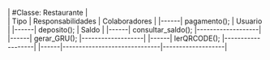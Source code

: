 |                   #Classe: Restaurante                  |                     
| Tipo | Responsabilidades            | Colaboradores     |
|------|  pagamento();                |  Usuario          |
|------|  deposito();                 |  Saldo            |
|------|  consultar_saldo();          |-------------------|
|------|  gerar_GRU();                |-------------------|
|------|  lerQRCODE();                |-------------------|
|------|------------------------------|-------------------|
